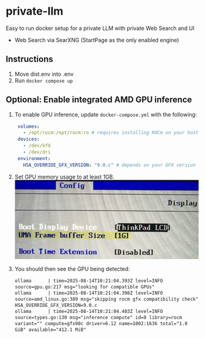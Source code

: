 # private-llm
Easy to run docker setup for a private LLM with private Web Search and UI

- Web Search via SearXNG (StartPage as the only enabled engine)

## Instructions
1. Move dist.env into .env
2. Run 
    ```docker compose up```

## Optional: Enable integrated AMD GPU inference
1. To enable GPU inference, update `docker-compose.yml` with the following:


   ```yaml
    volumes:
      - /opt/rocm:/opt/rocm:ro # requires installing ROCm on your host
    devices:
      - /dev/kfd
      - /dev/dri
    environment:
      HSA_OVERRIDE_GFX_VERSION: "9.0.c" # depends on your GFX version
   ```

2. Set GPU memory usage to at least 1GB.
![GPU BIOS setting](./docs/bios-buffer.jpeg)

3. You should then see the GPU being detected:
   ```
   ollama      | time=2025-08-14T10:21:04.393Z level=INFO source=gpu.go:217 msg="looking for compatible GPUs"
   ollama      | time=2025-08-14T10:21:04.398Z level=INFO source=amd_linux.go:389 msg="skipping rocm gfx compatibility check" HSA_OVERRIDE_GFX_VERSION=9.0.c
   ollama      | time=2025-08-14T10:21:04.403Z level=INFO source=types.go:130 msg="inference compute" id=0 library=rocm variant="" compute=gfx90c driver=6.12 name=1002:1636 total="1.0 GiB" available="412.1 MiB"
   ```
